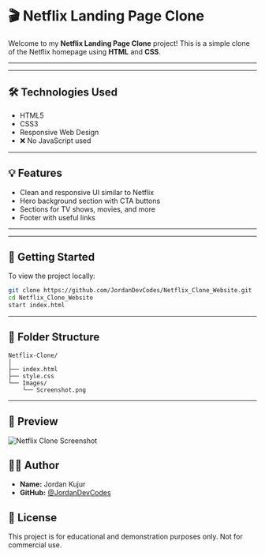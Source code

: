 # 🎬 Netflix Landing Page Clone

Welcome to my **Netflix Landing Page Clone** project! This is a simple clone of the Netflix homepage using **HTML** and **CSS**.

---



---

## 🛠️ Technologies Used

- HTML5
- CSS3
- Responsive Web Design
- ❌ No JavaScript used

---

## 💡 Features

- Clean and responsive UI similar to Netflix
- Hero background section with CTA buttons
- Sections for TV shows, movies, and more
- Footer with useful links

---


---

## 🚀 Getting Started

To view the project locally:

```bash
git clone https://github.com/JordanDevCodes/Netflix_Clone_Website.git
cd Netflix_Clone_Website
start index.html

```

---

## 📁 Folder Structure

```
Netflix-Clone/
│
├── index.html
├── style.css
└── Images/
    └── Screenshot.png
```

---


## 📸 Preview

![Netflix Clone Screenshot](https://raw.githubusercontent.com/yourusername/repo-name/main/Images/Screenshot.png)


## 👨‍💻 Author

- **Name:** Jordan Kujur
- **GitHub:** [@JordanDevCodes](https://github.com/JordanDevCodes)


## 📜 License

This project is for educational and demonstration purposes only. Not for commercial use.

